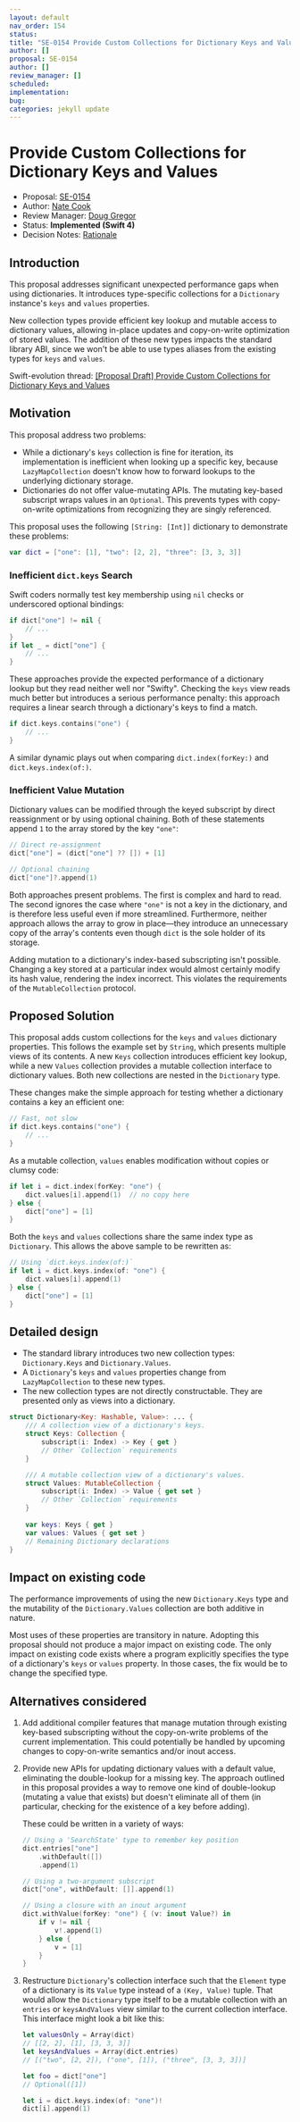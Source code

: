 ```yaml
---
layout: default
nav_order: 154
status: 
title: "SE-0154 Provide Custom Collections for Dictionary Keys and Values"
author: []
proposal: SE-0154
author: []
review_manager: []
scheduled: 
implementation: 
bug: 
categories: jekyll update
---
```


# Provide Custom Collections for Dictionary Keys and Values

* Proposal: [SE-0154](0154-dictionary-key-and-value-collections.md)
* Author: [Nate Cook](https://github.com/natecook1000)
* Review Manager: [Doug Gregor](https://github.com/DougGregor)
* Status: **Implemented (Swift 4)**
* Decision Notes: [Rationale](https://lists.swift.org/pipermail/swift-evolution/Week-of-Mon-20170220/033159.html)

## Introduction

This proposal addresses significant unexpected performance gaps when using dictionaries. It introduces type-specific collections for a `Dictionary` instance's `keys` and `values` properties.

New collection types provide efficient key lookup and mutable access to dictionary values, allowing in-place updates and copy-on-write optimization of stored values. The addition of these new types impacts the standard library ABI, since we won't be able to use types aliases from the existing types for `keys` and `values`.

Swift-evolution thread: [[Proposal Draft] Provide Custom Collections for Dictionary Keys and Values](https://lists.swift.org/pipermail/swift-evolution/Week-of-Mon-20161010/027815.html)


## Motivation

This proposal address two problems:

* While a dictionary's `keys` collection is fine for iteration, its implementation is inefficient when looking up a specific key, because `LazyMapCollection` doesn't know how to forward lookups to the underlying dictionary storage.
* Dictionaries do not offer value-mutating APIs. The mutating key-based subscript wraps values in an `Optional`. This prevents types with copy-on-write optimizations from recognizing they are singly referenced.

This proposal uses the following `[String: [Int]]` dictionary to demonstrate these problems:

```swift
var dict = ["one": [1], "two": [2, 2], "three": [3, 3, 3]]
```

### Inefficient `dict.keys` Search

Swift coders normally test key membership using `nil` checks or underscored optional bindings:

```swift
if dict["one"] != nil {
    // ...
}
if let _ = dict["one"] {
    // ...
}
```

These approaches provide the expected performance of a dictionary lookup but they read neither well nor "Swifty". Checking the `keys` view reads much better but introduces a serious performance penalty: this approach requires a linear search through a dictionary's keys to find a match.

```swift
if dict.keys.contains("one") {
    // ...
}
```

A similar dynamic plays out when comparing `dict.index(forKey:)` and `dict.keys.index(of:)`.

### Inefficient Value Mutation

Dictionary values can be modified through the keyed subscript by direct reassignment or by using optional chaining. Both of these statements append `1` to the array stored by the key `"one"`:

```swift
// Direct re-assignment
dict["one"] = (dict["one"] ?? []) + [1]

// Optional chaining
dict["one"]?.append(1)
```

Both approaches present problems. The first is complex and hard to read. The second ignores the case where `"one"` is not a key in the dictionary, and is therefore less useful even if more streamlined. Furthermore, neither approach allows the array to grow in place—they introduce an unnecessary copy of the array's contents even though `dict` is the sole holder of its storage.

Adding mutation to a dictionary's index-based subscripting isn't possible. Changing a key stored at a particular index would almost certainly modify its hash value, rendering the index incorrect. This violates the requirements of the `MutableCollection` protocol.

## Proposed Solution

This proposal adds custom collections for the `keys` and `values` dictionary properties. This follows the example set by `String`, which presents multiple views of its contents. A new `Keys` collection introduces efficient key lookup, while a new `Values` collection provides a mutable collection interface to dictionary values. Both new collections are nested in the `Dictionary` type.

These changes make the simple approach for testing whether a dictionary contains a key an efficient one:

```swift
// Fast, not slow
if dict.keys.contains("one") {
    // ...
}
```

As a mutable collection, `values` enables modification without copies or clumsy code:

```swift
if let i = dict.index(forKey: "one") {
    dict.values[i].append(1)  // no copy here
} else {
    dict["one"] = [1]
}
```

Both the `keys` and `values` collections share the same index type as `Dictionary`. This allows the above sample to be rewritten as:

```swift
// Using `dict.keys.index(of:)`
if let i = dict.keys.index(of: "one") {
    dict.values[i].append(1)
} else {
    dict["one"] = [1]
}
```

## Detailed design

* The standard library introduces two new collection types: `Dictionary.Keys` and `Dictionary.Values`.
* A `Dictionary`'s `keys` and `values` properties change from `LazyMapCollection` to these new types. 
* The new collection types are not directly constructable. They are presented only as views into a dictionary.

```swift
struct Dictionary<Key: Hashable, Value>: ... {
    /// A collection view of a dictionary's keys.
    struct Keys: Collection {
        subscript(i: Index) -> Key { get }
        // Other `Collection` requirements
    }

    /// A mutable collection view of a dictionary's values.
    struct Values: MutableCollection {
        subscript(i: Index) -> Value { get set }
        // Other `Collection` requirements
    }
    
    var keys: Keys { get }
    var values: Values { get set }    
    // Remaining Dictionary declarations
}
```

## Impact on existing code

The performance improvements of using the new `Dictionary.Keys` type and the mutability of the `Dictionary.Values` collection are both additive in nature.

Most uses of these properties are transitory in nature. Adopting this proposal should not produce a major impact on existing code. The only impact on existing code exists where a program explicitly specifies the type of a dictionary's `keys` or `values` property. In those cases, the fix would be to change the specified type.


## Alternatives considered

1. Add additional compiler features that manage mutation through existing key-based subscripting without the copy-on-write problems of the current implementation. This could potentially be handled by upcoming changes to copy-on-write semantics and/or inout access. 

2. Provide new APIs for updating dictionary values with a default value, eliminating the double-lookup for a missing key. The approach outlined in this proposal provides a way to remove one kind of double-lookup (mutating a value that exists) but doesn't eliminate all of them (in particular, checking for the existence of a key before adding).

   These could be written in a variety of ways:
    
    ```swift
    // Using a 'SearchState' type to remember key position
    dict.entries["one"]
        .withDefault([])
        .append(1)
    
    // Using a two-argument subscript
    dict["one", withDefault: []].append(1)
    
    // Using a closure with an inout argument
    dict.withValue(forKey: "one") { (v: inout Value?) in
        if v != nil {
            v!.append(1)
        } else {
            v = [1]
        }
    }
    ```

3. Restructure `Dictionary`'s collection interface such that the `Element` type of a dictionary is its `Value` type instead of a `(Key, Value)` tuple. That would allow the `Dictionary` type itself to be a mutable collection with an `entries` or `keysAndValues` view similar to the current collection interface. This interface might look a bit like this:

    ```swift
    let valuesOnly = Array(dict)
    // [[2, 2], [1], [3, 3, 3]]
    let keysAndValues = Array(dict.entries)
    // [("two", [2, 2]), ("one", [1]), ("three", [3, 3, 3])]
    
    let foo = dict["one"]
    // Optional([1])
    
    let i = dict.keys.index(of: "one")!
    dict[i].append(1)
    ```
